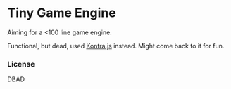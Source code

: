 # Tiny Game Engine

Aiming for a <100 line game engine.

Functional, but dead, used [Kontra.js](https://straker.github.io/kontra/) instead. Might come back to it for fun.

### License

DBAD